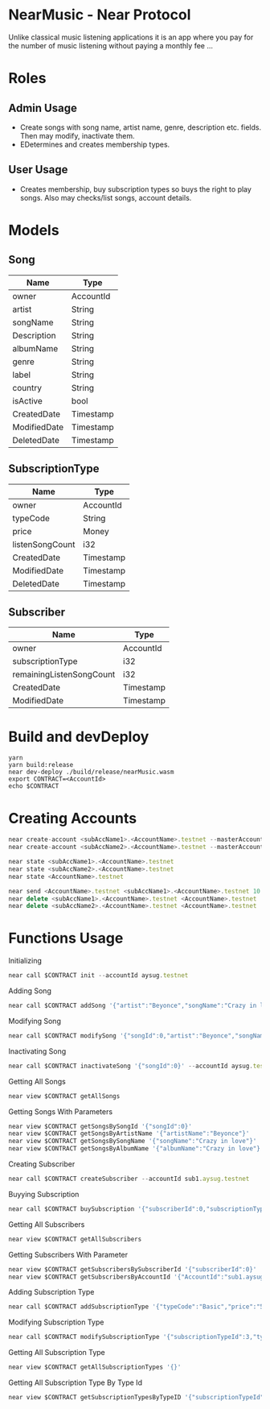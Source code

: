 # NearMusic - Near Protocol
Unlike classical music listening applications it is an app where you pay for the number of music listening without paying a monthly fee ...
# Roles
## Admin Usage
- Create songs with song name, artist name, genre, description etc. fields. Then may modify, inactivate them.
- EDetermines and creates membership types.

## User Usage
- Creates membership, buy subscription types so buys the right to play songs. Also may checks/list songs, account details.

# Models
## Song
| Name | Type |
| ------ | ------ |
| owner | AccountId |
| artist | String |
| songName | String |
| Description | String |
| albumName | String |
| genre | String |
| label | String |
| country | String |
| isActive | bool |
| CreatedDate | Timestamp |
| ModifiedDate | Timestamp |
| DeletedDate | Timestamp |
##  SubscriptionType
| Name | Type |
| ------ | ------ |
| owner | AccountId |
| typeCode | String |
| price | Money |
| listenSongCount | i32 |
| CreatedDate | Timestamp |
| ModifiedDate | Timestamp |
| DeletedDate | Timestamp |
##  Subscriber
| Name | Type |
| ------ | ------ |
| owner | AccountId |
| subscriptionType | i32 |
| remainingListenSongCount | i32 |
| CreatedDate | Timestamp |
| ModifiedDate | Timestamp |
# Build and devDeploy
```
yarn
yarn build:release
near dev-deploy ./build/release/nearMusic.wasm
export CONTRACT=<AccountId>
echo $CONTRACT
```
# Creating Accounts
```ts
near create-account <subAccName1>.<AccountName>.testnet --masterAccount <AccountName>.testnet --initialBalance 10
near create-account <subAccName2>.<AccountName>.testnet --masterAccount <AccountName>.testnet --initialBalance 10

near state <subAccName1>.<AccountName>.testnet
near state <subAccName2>.<AccountName>.testnet
near state <AccountName>.testnet

near send <AccountName>.testnet <subAccName1>.<AccountName>.testnet 10
near delete <subAccName1>.<AccountName>.testnet <AccountName>.testnet
near delete <subAccName2>.<AccountName>.testnet <AccountName>.testnet
```
# Functions Usage
Initializing
```ts
near call $CONTRACT init --accountId aysug.testnet
```
Adding Song
```ts
near call $CONTRACT addSong '{"artist":"Beyonce","songName":"Crazy in love","description":"feat JayZ","albumName":"Dangerous in love","genre":"R&B","label":"Sony Music","country":"USA"}' --accountId aysug.testnet
```
Modifying Song
```ts
near call $CONTRACT modifySong '{"songId":0,"artist":"Beyonce","songName":"Crazy in love","description":"feat JayZ MODIFIED","albumName":"Crazy in love","genre":"R&B","label":"Sony Music","country":"USA"}' --accountId aysug.testnet
```
Inactivating Song
```ts
near call $CONTRACT inactivateSong '{"songId":0}' --accountId aysug.testnet
```
Getting All Songs
```ts
near view $CONTRACT getAllSongs
```
Getting Songs With Parameters
```ts
near view $CONTRACT getSongsBySongId '{"songId":0}'
near view $CONTRACT getSongsByArtistName '{"artistName":"Beyonce"}'
near view $CONTRACT getSongsBySongName '{"songName":"Crazy in love"}'
near view $CONTRACT getSongsByAlbumName '{"albumName":"Crazy in love"}'
```
Creating Subscriber
```ts
near call $CONTRACT createSubscriber --accountId sub1.aysug.testnet
```
Buyying Subscription
```ts
near call $CONTRACT buySubscription '{"subscriberId":0,"subscriptionTypeId":0}' --accountId sub1.aysug.testnet --deposit 3
```
Getting All Subscribers
```ts
near view $CONTRACT getAllSubscribers
```
Getting Subscribers With Parameter
```ts
near view $CONTRACT getSubscribersBySubscriberId '{"subscriberId":0}'
near view $CONTRACT getSubscribersByAccountId '{"AccountId":"sub1.aysug.testnet"}'
```
Adding Subscription Type
```ts
near call $CONTRACT addSubscriptionType '{"typeCode":"Basic","price":"500000000000000000000000","listenSongCount":500}' --accountId aysug.testnet
```
Modifying Subscription Type
```ts
near call $CONTRACT modifySubscriptionType '{"subscriptionTypeId":3,"typeCode":"Old Type MODIFIED","price":"100000000000000000000000","listenSongCount":100}' --accountId aysug.testnet
```
Getting All Subscription Type
```ts
near view $CONTRACT getAllSubscriptionTypes '{}'
```
Getting All Subscription Type By Type Id
```ts
near view $CONTRACT getSubscriptionTypesByTypeID '{"subscriptionTypeId":2}'
```







